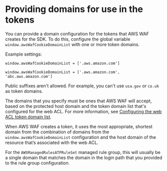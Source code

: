 # Providing domains for use in the tokens<a name="waf-javascript-sdk-set-token-domain"></a>

You can provide a domain configuration for the tokens that AWS WAF creates for the SDK\. To do this, configure the global variable `window.awsWafCookieDomainList` with one or more token domains\. 

Example settings: 

```
window.awsWafCookieDomainList = ['.aws.amazon.com']
```

```
window.awsWafCookieDomainList = ['.aws.amazon.com', 'abc.aws.amazon.com']
```

Public suffixes aren't allowed\. For example, you can't use `usa.gov` or `co.uk` as token domains\.

The domains that you specify must be ones that AWS WAF will accept, based on the protected host domain and the token domain list that's configured for the web ACL\. For more information, see [Configuring the web ACL token domain list](waf-tokens-domains.md#waf-tokens-domain-lists)\.

When AWS WAF creates a token, it uses the most appropriate, shortest domain from the combination of domains from the `window.awsWafCookieDomainList` configuration and the host domain of the resource that’s associated with the web ACL\. 

For the `AWSManagedRulesATPRuleSet` managed rule group, this will usually be a single domain that matches the domain in the login path that you provided to the rule group configuration\. 
